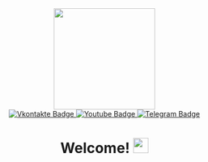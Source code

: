 <div id="header" align="center">
  <img src="https://media.giphy.com/media/v1.Y2lkPTc5MGI3NjExbzNsc3d2cTZlMnRjYzVnaGRvZ3RhM3hybnducWpobng1dmo2cnh2NiZlcD12MV9pbnRlcm5hbF9naWZfYnlfaWQmY3Q9Zw/bGgsc5mWoryfgKBx1u/giphy.gif" width="200"/>
</div>
<div id="badges" align="center">
  <a href="https://vk.com/romzazka">
    <img src="https://img.shields.io/badge/Vkontakte-blue?style=for-the-badge&logo=vkontakte&logoColor=white" alt="Vkontakte Badge"/>
  </a>
  <a href="">
    <img src="https://img.shields.io/badge/YouTube-red?style=for-the-badge&logo=youtube&logoColor=white" alt="Youtube Badge"/>
  </a>
  <a href="https://t.me/@Romzazka"/>
    <img src="https://img.shields.io/badge/Telegram-blue?style=for-the-badge&logo=telegram&logoColor=white" alt="Telegram Badge"/>
  </a>
</div>

  <div id="badges" align="center">
  <img src="https://komarev.com/ghpvc//?username=Molchun43&style=flat-square&color=grey" alt=""/>
  <h1>
  Welcome!
  <img src="https://media.giphy.com/media/hvRJCLFzcasrR4ia7z/giphy.gif" width="30px"/>
</h1>  
  </div>
 
</div>

